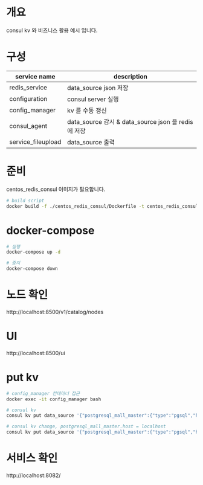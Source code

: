 # 개요
consul kv 와 비즈니스 활용 예시 입니다.

# 구성
|service name|description|
|---|---|
|redis_service|data_source json 저장|
|configuration|consul server 실행|
|config_manager|kv 를 수동 갱신|
|consul_agent|data_source 감시 & data_source json 을 redis 에 저장|
|service_fileupload|data_source 출력|

# 준비
centos_redis_consul 이미지가 필요합니다.
``` bash
# build script
docker build -f ./centos_redis_consul/Dockerfile -t centos_redis_consul:latest .
```

# docker-compose
``` bash
# 실행
docker-compose up -d

# 중지
docker-compose down
```

# 노드 확인
http://localhost:8500/v1/catalog/nodes

# UI
http://localhost:8500/ui

# put kv
``` bash
# config_manager 컨테이너 접근
docker exec -it config_manager bash

# consul kv
consul kv put data_source '{"postgresql_mall_master":{"type":"pgsql","host":"/tmp","port":9999,"database":"shopdb","username":"wookuser","password":"abcdefg"},"postgresql_coupon_master":{"type":"pgsql","host":"/tmp","port":9999,"database":"coupon","username":"bigc","password":"supec"},"memcached":{"host":"localhost","port":11211},"redis":{"host":"redis-serfvice","port":11211}}'

# consul kv change, postgresql_mall_master.host = localhost
consul kv put data_source '{"postgresql_mall_master":{"type":"pgsql","host":"localhost","port":9999,"database":"shopdb","username":"wookuser","password":"abcdefg"},"postgresql_coupon_master":{"type":"pgsql","host":"/tmp","port":9999,"database":"coupon","username":"bigc","password":"supec"},"memcached":{"host":"localhost","port":11211},"redis":{"host":"redis-serfvice","port":11211}}'
```

# 서비스 확인
http://localhost:8082/
